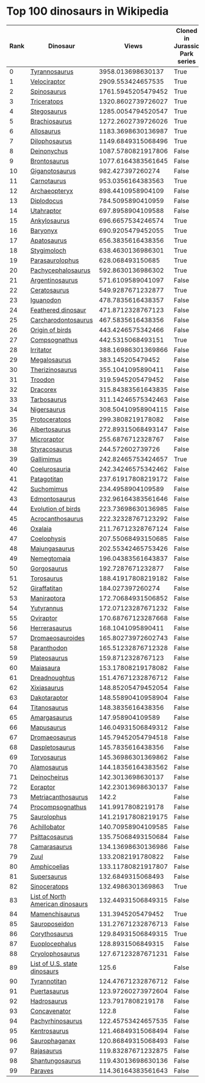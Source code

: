 # Top 100 dinosaurs in Wikipedia

Rank|Dinosaur|Views|Cloned in Jurassic Park series|Triassic|Jurassic|Cretaceous|
----|----|----|----|----|----|----| 
0|[Tyrannosaurus](https://en.wikipedia.org/wiki/Tyrannosaurus)|3958.013698630137|True|False|False|True
1|[Velociraptor](https://en.wikipedia.org/wiki/Velociraptor)|2909.553424657535|True|False|False|True
2|[Spinosaurus](https://en.wikipedia.org/wiki/Spinosaurus)|1761.5945205479452|True|False|False|True
3|[Triceratops](https://en.wikipedia.org/wiki/Triceratops)|1320.8602739726027|True|False|False|True
4|[Stegosaurus](https://en.wikipedia.org/wiki/Stegosaurus)|1285.0054794520547|True|False|True|False
5|[Brachiosaurus](https://en.wikipedia.org/wiki/Brachiosaurus)|1272.2602739726026|True|False|True|False
6|[Allosaurus](https://en.wikipedia.org/wiki/Allosaurus)|1183.3698630136987|True|False|True|False
7|[Dilophosaurus](https://en.wikipedia.org/wiki/Dilophosaurus)|1149.6849315068496|True|False|True|False
8|[Deinonychus](https://en.wikipedia.org/wiki/Deinonychus)|1087.5780821917806|False|False|False|True
9|[Brontosaurus](https://en.wikipedia.org/wiki/Brontosaurus)|1077.6164383561645|False|False|True|False
10|[Giganotosaurus](https://en.wikipedia.org/wiki/Giganotosaurus)|982.427397260274|False|False|False|True
11|[Carnotaurus](https://en.wikipedia.org/wiki/Carnotaurus)|953.0356164383563|True|False|False|True
12|[Archaeopteryx](https://en.wikipedia.org/wiki/Archaeopteryx)|898.4410958904109|False|False|True|False
13|[Diplodocus](https://en.wikipedia.org/wiki/Diplodocus)|784.5095890410959|False|False|True|False
14|[Utahraptor](https://en.wikipedia.org/wiki/Utahraptor)|697.8958904109588|False|False|False|True
15|[Ankylosaurus](https://en.wikipedia.org/wiki/Ankylosaurus)|696.6657534246574|True|False|False|True
16|[Baryonyx](https://en.wikipedia.org/wiki/Baryonyx)|690.9205479452055|True|False|False|True
17|[Apatosaurus](https://en.wikipedia.org/wiki/Apatosaurus)|656.3835616438356|True|False|True|False
18|[Stygimoloch](https://en.wikipedia.org/wiki/Stygimoloch)|638.4630136986301|True|False|False|True
19|[Parasaurolophus](https://en.wikipedia.org/wiki/Parasaurolophus)|628.068493150685|True|False|False|True
20|[Pachycephalosaurus](https://en.wikipedia.org/wiki/Pachycephalosaurus)|592.8630136986302|True|False|False|True
21|[Argentinosaurus](https://en.wikipedia.org/wiki/Argentinosaurus)|571.6109589041097|False|False|False|True
22|[Ceratosaurus](https://en.wikipedia.org/wiki/Ceratosaurus)|549.9287671232877|True|False|True|False
23|[Iguanodon](https://en.wikipedia.org/wiki/Iguanodon)|478.7835616438357|False|False|False|True
24|[Feathered dinosaur](https://en.wikipedia.org/wiki/Feathered_dinosaur)|471.8712328767123|False|False|False|False
25|[Carcharodontosaurus](https://en.wikipedia.org/wiki/Carcharodontosaurus)|467.5835616438356|False|False|False|True
26|[Origin of birds](https://en.wikipedia.org/wiki/Origin_of_birds)|443.4246575342466|False|False|True|True
27|[Compsognathus](https://en.wikipedia.org/wiki/Compsognathus)|442.5315068493151|True|False|True|False
28|[Irritator](https://en.wikipedia.org/wiki/Irritator)|388.16986301369866|False|False|False|True
29|[Megalosaurus](https://en.wikipedia.org/wiki/Megalosaurus)|383.145205479452|False|False|True|False
30|[Therizinosaurus](https://en.wikipedia.org/wiki/Therizinosaurus)|355.1041095890411|False|False|False|True
31|[Troodon](https://en.wikipedia.org/wiki/Troodon)|319.5945205479452|False|False|False|True
32|[Dracorex](https://en.wikipedia.org/wiki/Dracorex)|315.84383561643835|False|False|False|True
33|[Tarbosaurus](https://en.wikipedia.org/wiki/Tarbosaurus)|311.14246575342463|False|False|False|True
34|[Nigersaurus](https://en.wikipedia.org/wiki/Nigersaurus)|308.50410958904115|False|False|False|True
35|[Protoceratops](https://en.wikipedia.org/wiki/Protoceratops)|299.3808219178082|False|False|False|True
36|[Albertosaurus](https://en.wikipedia.org/wiki/Albertosaurus)|272.89315068493147|False|False|False|True
37|[Microraptor](https://en.wikipedia.org/wiki/Microraptor)|255.6876712328767|False|False|False|True
38|[Styracosaurus](https://en.wikipedia.org/wiki/Styracosaurus)|244.572602739726|False|False|False|True
39|[Gallimimus](https://en.wikipedia.org/wiki/Gallimimus)|242.82465753424657|True|False|False|True
40|[Coelurosauria](https://en.wikipedia.org/wiki/Coelurosauria)|242.34246575342462|False|False|True|True
41|[Patagotitan](https://en.wikipedia.org/wiki/Patagotitan)|237.61917808219172|False|False|False|True
42|[Suchomimus](https://en.wikipedia.org/wiki/Suchomimus)|234.4958904109589|False|False|False|True
43|[Edmontosaurus](https://en.wikipedia.org/wiki/Edmontosaurus)|232.96164383561646|False|False|False|True
44|[Evolution of birds](https://en.wikipedia.org/wiki/Evolution_of_birds)|223.73698630136985|False|False|False|False
45|[Acrocanthosaurus](https://en.wikipedia.org/wiki/Acrocanthosaurus)|222.32328767123292|False|False|False|True
46|[Oxalaia](https://en.wikipedia.org/wiki/Oxalaia)|211.76712328767124|False|False|False|True
47|[Coelophysis](https://en.wikipedia.org/wiki/Coelophysis)|207.55068493150685|False|True|False|False
48|[Majungasaurus](https://en.wikipedia.org/wiki/Majungasaurus)|202.55342465753426|False|False|False|True
49|[Nemegtomaia](https://en.wikipedia.org/wiki/Nemegtomaia)|196.04383561643837|False|False|False|True
50|[Gorgosaurus](https://en.wikipedia.org/wiki/Gorgosaurus)|192.7287671232877|False|False|False|True
51|[Torosaurus](https://en.wikipedia.org/wiki/Torosaurus)|188.41917808219182|False|False|False|True
52|[Giraffatitan](https://en.wikipedia.org/wiki/Giraffatitan)|184.027397260274|False|False|True|False
53|[Maniraptora](https://en.wikipedia.org/wiki/Maniraptora)|172.70684931506852|False|False|True|True
54|[Yutyrannus](https://en.wikipedia.org/wiki/Yutyrannus)|172.07123287671232|False|False|False|True
55|[Oviraptor](https://en.wikipedia.org/wiki/Oviraptor)|170.68767123287668|False|False|False|True
56|[Herrerasaurus](https://en.wikipedia.org/wiki/Herrerasaurus)|168.1041095890411|False|True|False|False
57|[Dromaeosauroides](https://en.wikipedia.org/wiki/Dromaeosauroides)|165.80273972602743|False|False|False|True
58|[Paranthodon](https://en.wikipedia.org/wiki/Paranthodon)|165.51232876712328|False|False|False|True
59|[Plateosaurus](https://en.wikipedia.org/wiki/Plateosaurus)|159.8712328767123|False|True|False|False
60|[Maiasaura](https://en.wikipedia.org/wiki/Maiasaura)|153.17808219178082|False|False|False|True
61|[Dreadnoughtus](https://en.wikipedia.org/wiki/Dreadnoughtus)|151.47671232876712|False|False|False|True
62|[Xixiasaurus](https://en.wikipedia.org/wiki/Xixiasaurus)|148.85205479452054|False|False|False|True
63|[Dakotaraptor](https://en.wikipedia.org/wiki/Dakotaraptor)|148.55890410958904|False|False|False|True
64|[Titanosaurus](https://en.wikipedia.org/wiki/Titanosaurus)|148.3835616438356|False|False|False|True
65|[Amargasaurus](https://en.wikipedia.org/wiki/Amargasaurus)|147.958904109589|False|False|False|True
66|[Mapusaurus](https://en.wikipedia.org/wiki/Mapusaurus)|146.04931506849312|False|False|False|True
67|[Dromaeosaurus](https://en.wikipedia.org/wiki/Dromaeosaurus)|145.79452054794518|False|False|False|True
68|[Daspletosaurus](https://en.wikipedia.org/wiki/Daspletosaurus)|145.7835616438356|False|False|False|True
69|[Torvosaurus](https://en.wikipedia.org/wiki/Torvosaurus)|145.36986301369862|False|False|True|False
70|[Alamosaurus](https://en.wikipedia.org/wiki/Alamosaurus)|144.18356164383562|False|False|False|True
71|[Deinocheirus](https://en.wikipedia.org/wiki/Deinocheirus)|142.3013698630137|False|False|False|True
72|[Eoraptor](https://en.wikipedia.org/wiki/Eoraptor)|142.23013698630137|False|True|False|False
73|[Metriacanthosaurus](https://en.wikipedia.org/wiki/Metriacanthosaurus)|142.2|False|False|True|False
74|[Procompsognathus](https://en.wikipedia.org/wiki/Procompsognathus)|141.9917808219178|False|True|False|False
75|[Saurolophus](https://en.wikipedia.org/wiki/Saurolophus)|141.21917808219175|False|False|False|True
76|[Achillobator](https://en.wikipedia.org/wiki/Achillobator)|140.70958904109585|False|False|False|True
77|[Psittacosaurus](https://en.wikipedia.org/wiki/Psittacosaurus)|135.75068493150684|False|False|False|True
78|[Camarasaurus](https://en.wikipedia.org/wiki/Camarasaurus)|134.13698630136986|False|False|True|False
79|[Zuul](https://en.wikipedia.org/wiki/Zuul)|133.2082191780822|False|False|False|True
80|[Amphicoelias](https://en.wikipedia.org/wiki/Amphicoelias)|133.11780821917807|False|False|True|False
81|[Supersaurus](https://en.wikipedia.org/wiki/Supersaurus)|132.6849315068493|False|False|True|False
82|[Sinoceratops](https://en.wikipedia.org/wiki/Sinoceratops)|132.4986301369863|True|False|False|True
83|[List of North American dinosaurs](https://en.wikipedia.org/wiki/List_of_North_American_dinosaurs)|132.44931506849315|False|False|False|False
84|[Mamenchisaurus](https://en.wikipedia.org/wiki/Mamenchisaurus)|131.3945205479452|True|False|True|False
85|[Sauroposeidon](https://en.wikipedia.org/wiki/Sauroposeidon)|131.27671232876713|False|False|False|True
86|[Corythosaurus](https://en.wikipedia.org/wiki/Corythosaurus)|129.84931506849315|True|False|False|True
87|[Euoplocephalus](https://en.wikipedia.org/wiki/Euoplocephalus)|128.8931506849315|False|False|False|True
88|[Cryolophosaurus](https://en.wikipedia.org/wiki/Cryolophosaurus)|127.67123287671231|False|False|True|False
89|[List of U.S. state dinosaurs](https://en.wikipedia.org/wiki/List_of_U.S._state_dinosaurs)|125.6|False|False|False|False
90|[Tyrannotitan](https://en.wikipedia.org/wiki/Tyrannotitan)|124.47671232876712|False|False|False|True
91|[Puertasaurus](https://en.wikipedia.org/wiki/Puertasaurus)|123.97260273972604|False|False|False|True
92|[Hadrosaurus](https://en.wikipedia.org/wiki/Hadrosaurus)|123.7917808219178|False|False|False|True
93|[Concavenator](https://en.wikipedia.org/wiki/Concavenator)|122.8|False|False|False|True
94|[Pachyrhinosaurus](https://en.wikipedia.org/wiki/Pachyrhinosaurus)|122.45753424657535|False|False|False|True
95|[Kentrosaurus](https://en.wikipedia.org/wiki/Kentrosaurus)|121.46849315068494|False|False|True|False
96|[Saurophaganax](https://en.wikipedia.org/wiki/Saurophaganax)|120.86849315068493|False|False|True|False
97|[Rajasaurus](https://en.wikipedia.org/wiki/Rajasaurus)|119.83287671232875|False|False|False|True
98|[Shantungosaurus](https://en.wikipedia.org/wiki/Shantungosaurus)|119.43013698630136|False|False|False|True
99|[Paraves](https://en.wikipedia.org/wiki/Paraves)|114.36164383561643|False|False|True|True
